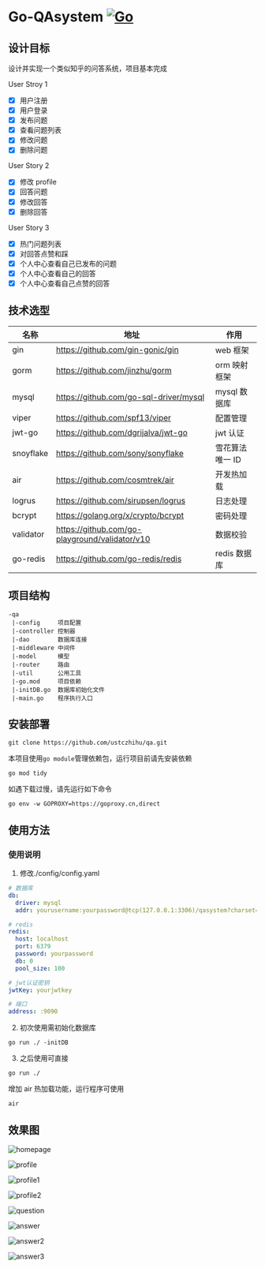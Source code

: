 # Go-QAsystem [![Go](https://img.shields.io/badge/language-Go-00ADD8.svg)](https://github.com/golang/go)

## 设计目标

设计并实现一个类似知乎的问答系统，项目基本完成

User Stroy 1

- [x] 用户注册
- [x] 用户登录
- [x] 发布问题
- [x] 查看问题列表
- [x] 修改问题
- [x] 删除问题

User Story 2

- [x] 修改 profile
- [x] 回答问题
- [x] 修改回答
- [x] 删除回答

User Story 3

- [x] 热门问题列表
- [x] 对回答点赞和踩
- [x] 个人中心查看自己已发布的问题
- [x] 个人中心查看自己的回答
- [x] 个人中心查看自己点赞的回答

## 技术选型

| 名称      | 地址                                           | 作用            |
| --------- | ---------------------------------------------- | --------------- |
| gin       | https://github.com/gin-gonic/gin               | web 框架        |
| gorm      | https://github.com/jinzhu/gorm                 | orm 映射框架    |
| mysql     | https://github.com/go-sql-driver/mysql         | mysql 数据库    |
| viper     | https://github.com/spf13/viper                 | 配置管理        |
| jwt-go    | https://github.com/dgrijalva/jwt-go            | jwt 认证        |
| snoyflake | https://github.com/sony/sonyflake              | 雪花算法唯一 ID |
| air       | https://github.com/cosmtrek/air                | 开发热加载      |
| logrus    | https://github.com/sirupsen/logrus             | 日志处理        |
| bcrypt    | https://golang.org/x/crypto/bcrypt             | 密码处理        |
| validator | https://github.com/go-playground/validator/v10 | 数据校验        |
| go-redis  | https://github.com/go-redis/redis              | redis 数据库    |

## 项目结构

```
-qa
 |-config     项目配置
 |-controller 控制器
 |-dao        数据库连接
 |-middleware 中间件
 |-model      模型
 |-router     路由
 |-util       公用工具
 |-go.mod     项目依赖
 |-initDB.go  数据库初始化文件
 |-main.go    程序执行入口
```

## 安装部署

```shell
git clone https://github.com/ustczhihu/qa.git
```

本项目使用`go module`管理依赖包，运行项目前请先安装依赖

```shell
go mod tidy
```

如遇下载过慢，请先运行如下命令

```shell
go env -w GOPROXY=https://goproxy.cn,direct
```

## 使用方法

### 使用说明

1. 修改./config/config.yaml

```yaml
# 数据库
db:
  driver: mysql
  addr: yourusername:yourpassword@tcp(127.0.0.1:3306)/qasystem?charset=utf8mb4&parseTime=True&loc=Local

# redis
redis:
  host: localhost
  port: 6379
  password: yourpassword
  db: 0
  pool_size: 100

# jwt认证密钥
jwtKey: yourjwtkey

# 端口
address: :9090
```

2. 初次使用需初始化数据库

```shell
go run ./ -initDB
```

3. 之后使用可直接

```shell
go run ./
```

增加 air 热加载功能，运行程序可使用

```shell
air
```

## 效果图

![homepage](/preview/homepage.png)

![profile](/preview/profile.png)

![profile1](/preview/profile1.png)

![profile2](/preview/profile2.png)

![question](/preview/question.png)

![answer](/preview/answer.png)

![answer2](/preview/answer2.png)

![answer3](/preview/answer3.png)
